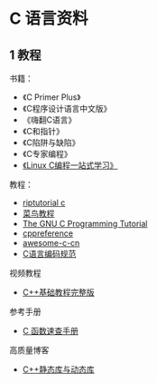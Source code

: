 # C 语言资料

## 1 教程

书籍：

- 《C Primer Plus》
- 《C程序设计语言中文版》
- 《嗨翻C语言》
- 《C和指针》
- 《C陷阱与缺陷》
- 《C专家编程》
- [《Linux C编程一站式学习》](https://akaedu.github.io/book/)

教程：

- [riptutorial c](https://riptutorial.com/zh-CN/c)
- [菜鸟教程](https://www.runoob.com/cprogramming/c-tutorial.html)
- [The GNU C Programming Tutorial](http://www.crasseux.com/books/ctutorial/)
- [cppreference](http://zh.cppreference.com/w/%E9%A6%96%E9%A1%B5)
- [awesome-c-cn](https://github.com/jobbole/awesome-c-cn)
- [C语言编码规范](http://www.jianshu.com/p/0c29795c31fe)

视频教程

- [C++基础教程完整版](http://yun.itheima.com/course/c55.html?hm)

参考手册

- [C 函数速查手册](https://www.kymjs.com/c/)

高质量博客

- [C++静态库与动态库](https://www.cnblogs.com/skynet/p/3372855.html)
